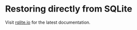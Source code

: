 # Restoring directly from SQLite
Visit [rqlite.io](https://rqlite.io) for the latest documentation.
